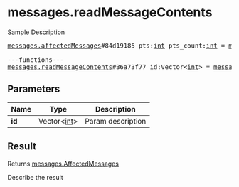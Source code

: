 # messages.readMessageContents

Sample Description

<pre>
<a href="../constructor/messages.affectedMessages">messages.affectedMessages</a>#84d19185 pts:<a href="../type/int.md">int</a> pts_count:<a href="../type/int.md">int</a> = <a href="../type/messages.AffectedMessages.md">messages.AffectedMessages</a>;

---functions---
<a href="../method/messages.readMessageContents.md">messages.readMessageContents</a>#36a73f77 id:Vector&lt;<a href="../type/int.md">int</a>&gt; = <a href="../type/messages.AffectedMessages.md">messages.AffectedMessages</a>;
</pre>

## Parameters

| Name | Type | Description |
|------|:----:|-------------|
| **id** | Vector&lt;<a href="../type/int.md">int</a>&gt; | Param description |

## Result

Returns <a href="../type/messages.AffectedMessages.md">messages.AffectedMessages</a>

Describe the result

